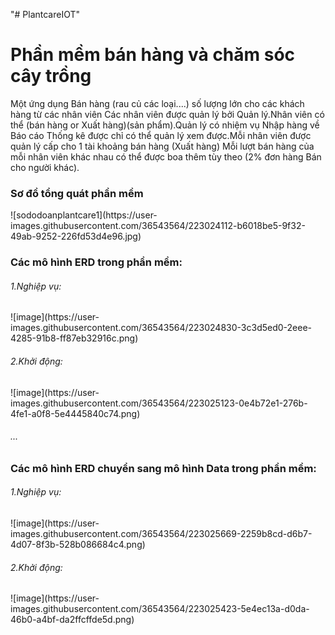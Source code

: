 "# PlantcareIOT" 

<h1>Phần mềm bán hàng và chăm sóc cây trồng</h1>

Một ứng dụng Bán hàng (rau củ các loại....) số lượng lớn cho các khách hàng từ các nhân viên
Các nhân viên được quản lý bởi Quản lý.Nhân viên có thể (bán hàng or Xuất hàng)(sản phẩm).Quản lý có nhiệm vụ Nhập hàng về
Báo cáo Thống kê được chỉ có thể quản lý xem được.Mỗi nhân viên được quản lý cấp cho 1 tài khoảng bán hàng (Xuất hàng)
Mỗi lượt bán hàng của mỗi nhân viên khác nhau có thể được boa thêm tùy theo (2% đơn hàng Bán cho người khác).

<h3>Sơ đồ tổng quát phần mềm</h3>
![sododoanplantcare1](https://user-images.githubusercontent.com/36543564/223024112-b6018be5-9f32-49ab-9252-226fd53d4e96.jpg)

<h3>Các mô hình ERD trong phần mềm:</h3>
<h6>1.Nghiệp vụ:</h6>
![image](https://user-images.githubusercontent.com/36543564/223024830-3c3d5ed0-2eee-4285-91b8-ff87eb32916c.png)
<h6>2.Khởi động:</h6>
![image](https://user-images.githubusercontent.com/36543564/223025123-0e4b72e1-276b-4fe1-a0f8-5e4445840c74.png)
<h6>...</h6>

<h3>Các mô hình ERD chuyển sang mô hình Data trong phần mềm:</h3>
<h6>1.Nghiệp vụ:</h6>
![image](https://user-images.githubusercontent.com/36543564/223025669-2259b8cd-d6b7-4d07-8f3b-528b086684c4.png)

<h6>2.Khởi động:</h6>
![image](https://user-images.githubusercontent.com/36543564/223025423-5e4ec13a-d0da-46b0-a4bf-da2ffcffde5d.png)






